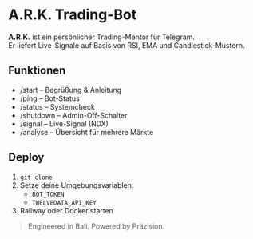 # A.R.K. Trading-Bot

**A.R.K.** ist ein persönlicher Trading-Mentor für Telegram.  
Er liefert Live-Signale auf Basis von RSI, EMA und Candlestick-Mustern.

## Funktionen
- /start – Begrüßung & Anleitung
- /ping – Bot-Status
- /status – Systemcheck
- /shutdown – Admin-Off-Schalter
- /signal – Live-Signal (NDX)
- /analyse – Übersicht für mehrere Märkte

## Deploy
1. `git clone`
2. Setze deine Umgebungsvariablen:
   - `BOT_TOKEN`
   - `TWELVEDATA_API_KEY`
3. Railway oder Docker starten

> Engineered in Bali. Powered by Präzision.